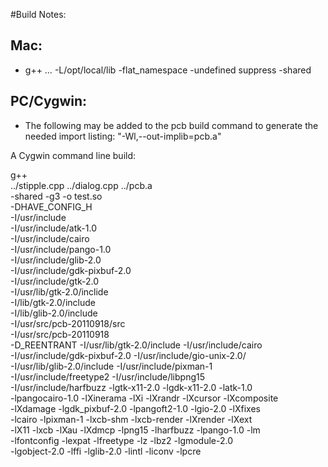 #Build Notes:

Mac:
----
- g++ … -L/opt/local/lib -flat_namespace -undefined suppress -shared

PC/Cygwin:
----------
- The following may be added to the pcb build command to generate the needed
  import listing: "-Wl,--out-implib=pcb.a"

A Cygwin command line build:

g++ \
../stipple.cpp ../dialog.cpp ../pcb.a \
-shared -g3 -o test.so \
-DHAVE_CONFIG_H \
-I/usr/include \
-I/usr/include/atk-1.0 \
-I/usr/include/cairo \
-I/usr/include/pango-1.0 \
-I/usr/include/glib-2.0 \
-I/usr/include/gdk-pixbuf-2.0 \
-I/usr/include/gtk-2.0 \
-I/usr/lib/gtk-2.0/inclide \
-I/lib/gtk-2.0/include \
-I/lib/glib-2.0/include \
-I/usr/src/pcb-20110918/src \
-I/usr/src/pcb-20110918 \
-D_REENTRANT -I/usr/lib/gtk-2.0/include -I/usr/include/cairo \
-I/usr/include/gdk-pixbuf-2.0 -I/usr/include/gio-unix-2.0/ \
-I/usr/lib/glib-2.0/include -I/usr/include/pixman-1 \
-I/usr/include/freetype2 -I/usr/include/libpng15 \
-I/usr/include/harfbuzz  -lgtk-x11-2.0 -lgdk-x11-2.0 -latk-1.0 \
-lpangocairo-1.0 -lXinerama -lXi -lXrandr -lXcursor -lXcomposite \
-lXdamage -lgdk_pixbuf-2.0 -lpangoft2-1.0 -lgio-2.0 -lXfixes \
-lcairo -lpixman-1 -lxcb-shm -lxcb-render -lXrender -lXext \
-lX11 -lxcb -lXau -lXdmcp -lpng15 -lharfbuzz -lpango-1.0 -lm \
-lfontconfig -lexpat -lfreetype -lz -lbz2 -lgmodule-2.0 \
-lgobject-2.0 -lffi -lglib-2.0 -lintl -liconv -lpcre

